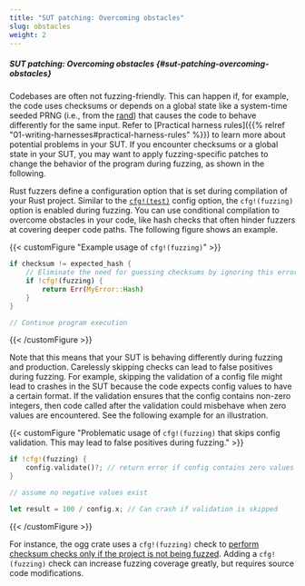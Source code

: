 ```yaml
---
title: "SUT patching: Overcoming obstacles"
slug: obstacles
weight: 2
---
```



##### SUT patching: Overcoming obstacles {#sut-patching-overcoming-obstacles}

Codebases are often not fuzzing-friendly. This can happen if, for example, the code uses checksums or depends on a global state like a system-time seeded PRNG (i.e., from the [rand](https://docs.rs/rand/latest/rand/)) that causes the code to behave differently for the same input. Refer to [Practical harness rules]({{% relref "01-writing-harnesses#practical-harness-rules" %}}) to learn more about potential problems in your SUT. If you encounter checksums or a global state in your SUT, you may want to apply fuzzing-specific patches to change the behavior of the program during fuzzing, as shown in the following. 

Rust fuzzers define a configuration option that is set during compilation of your Rust project. Similar to the [`cfg!(test)`](https://doc.rust-lang.org/reference/conditional-compilation.html#test) config option, the `cfg!(fuzzing)` option is enabled during fuzzing. You can use conditional compilation to overcome obstacles in your code, like hash checks that often hinder fuzzers at covering deeper code paths. The following figure shows an example.

{{< customFigure "Example usage of `cfg!(fuzzing)`" >}}
```Rust
if checksum != expected_hash {
    // Eliminate the need for guessing checksums by ignoring this error during fuzzing
    if !cfg!(fuzzing) {
        return Err(MyError::Hash)
    }
}

// Continue program execution
```
{{< /customFigure >}}



Note that this means that your SUT is behaving differently during fuzzing and production. Carelessly skipping checks can lead to false positives during fuzzing. For example, skipping the validation of a config file might lead to crashes in the SUT because the code expects config values to have a certain format. If the validation ensures that the config contains non-zero integers, then code called after the validation could misbehave when zero values are encountered. See the following example for an illustration.


{{< customFigure "Problematic usage of `cfg!(fuzzing)` that skips config validation. This may lead to false positives during fuzzing." >}}
```Rust
if !cfg!(fuzzing) {
    config.validate()?; // return error if config contains zero values
}

// assume no negative values exist

let result = 100 / config.x; // Can crash if validation is skipped
```

{{< /customFigure >}}

For instance, the ogg crate uses a `cfg!(fuzzing)` check to [perform checksum checks only if the project is not being fuzzed](https://github.com/RustAudio/ogg/blob/5ee8316e6e907c24f6d7ec4b3a0ed6a6ce854cc1/src/reading.rs#L298-L300). Adding a `cfg!(fuzzing)` check can increase fuzzing coverage greatly, but requires source code modifications.